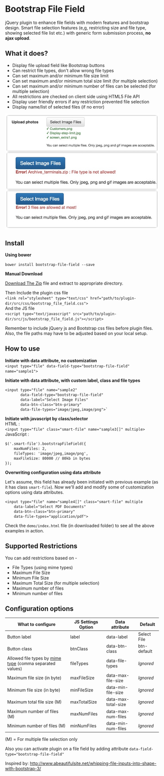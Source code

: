 Bootstrap File Field
============================

jQuery plugin to enhance file fields with modern features and bootstrap design.
Smart file selection features (e,g, restricting size and file type, showing selected file list etc.)
with generic form submission process, **no ajax upload**.

What it does?
------------------

* Display file upload field like Bootstrap buttons
* Can restrict file types, don't allow wrong file types
* Can set maximum and/or minimum file size limit 
* Can set maximum and/or minimum total size limit (for multiple selection)
* Can set maximum and/or minimum number of files can be selected (for multiple selection)
* All restrictions are checked on client side using HTML5 File API
* Display user friendly errors if any restriction prevented file selection
* Display name/list of selected files (if no error)  

![Screenshot](/demo/bootstrap_file_field.jpg "Bootstrap File Field Screenshot")

Install
------------------
**Using bower** 

`bower install bootstrap-file-field --save`

**Manual Download**  

[Download The Zip](https://github.com/ajaxray/bootstrap-file-field/archive/master.zip) file and extract to appropriate directory.  

Then Include the plugin css file  
`<link rel="stylesheet" type="text/css" href="path/to/plugin-dir/src/css/bootstrap_file_field.css">`  
And the JS file  
`<script type="text/javascript" src="path/to/plugin-dir/src/js/bootstrap_file_field.js"></script>`

Remember to include jQuery js and Bootstrap css files before plugin files. Also, the file paths may have to be adjusted based on your local setup.


How to use
------------------

**Initiate with data attribute, no customization**  
`<input type="file" data-field-type="bootstrap-file-field" name="sample1">`

**Initiate with data attribute, with custom label, class and file types**  
```
<input type="file" name="sample2"
       data-field-type="bootstrap-file-field"
       data-label="Select Image Files"
       data-btn-class="btn-primary"
       data-file-types="image/jpeg,image/png">`
```

**Initiate with javascript by class/selector**  
HTML :  
`<input type="file" class="smart-file" name="sample3[]" multiple>`  
JavaScript :  
```
$('.smart-file').bootstrapFileField({   
    maxNumFiles: 2,  
    fileTypes: 'image/jpeg,image/png',  
    maxFileSize: 80000 // 80kb in bytes  
});
```
**Overwriting configuration using data attribute**

Let's assume, this field has already been initiated with previous example (as it has class <code>smart-file</code>).
Now we'll add and modify some of customization options using data attributes.

```
<input type="file" name="sample4[]" class="smart-file" multiple
    data-label="Select PDF Documents"
    data-btn-class="btn-primary"
    data-file-types="application/pdf">
```

Check the `demo/index.html` file (in downloaded folder) to see all the above examples in action.

Supported Restrictions
-------------------------

You can add restrictions based on - 

* File Types (using mime types)
* Maximum File Size
* Minimum File Size
* Maximum Total Size (for multiple selection)
* Maximum number of files
* Minimum number of files


Configuration options
--------------------------------

| What to configure| JS Settings Option| Data attribute| Default|
| --- | --- | --- | --- |
| Button label | label | data-label | Select File|
| Button class | btnClass | data-btn-class | btn-default |    
| Allowed file types by [mime type](https://www.sitepoint.com/web-foundations/mime-types-complete-list/) (comma separated values) | fileTypes | data-file-types | *Ignored* |    
| Maximum file size (in byte) | maxFileSize | data-max-file-size | *Ignored* |    
| Minimum file size (in byte) | minFileSize | data-min-file-size | *Ignored* |    
| Maximum total file size (M) | maxTotalSize | data-max-total-size | *Ignored* |    
| Maximum number of files (M) | maxNumFiles | data-max-num-files | *Ignored* |    
| Minimum number of files (M) | minNumFiles | data-min-num-files | *Ignored* |
(M) = For multiple file selection only

Also you can activate plugin on a file field by adding attribute 
`data-field-type="bootstrap-file-field"` 

Inspired by: http://www.abeautifulsite.net/whipping-file-inputs-into-shape-with-bootstrap-3/
